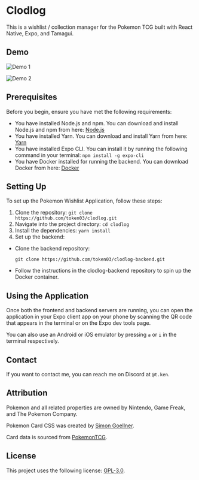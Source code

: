 # Clodlog

This is a wishlist / collection manager for the Pokemon TCG built with React Native, Expo, and Tamagui. 

## Demo

![Demo 1](/assets/images/demo1.gif)

![Demo 2](/assets/images/demo2.gif)

## Prerequisites

Before you begin, ensure you have met the following requirements:

- You have installed Node.js and npm. You can download and install Node.js and npm from here: [Node.js](https://nodejs.org/en/download/)
- You have installed Yarn. You can download and install Yarn from here: [Yarn](https://classic.yarnpkg.com/en/docs/install/#windows-stable)
- You have installed Expo CLI. You can install it by running the following command in your terminal: `npm install -g expo-cli`
- You have Docker installed for running the backend. You can download Docker from here: [Docker](https://www.docker.com/products/docker-desktop)

## Setting Up

To set up the Pokemon Wishlist Application, follow these steps:

1. Clone the repository: `git clone https://github.com/token03/clodlog.git`
2. Navigate into the project directory: `cd clodlog`
3. Install the dependencies: `yarn install`
4. Set up the backend:
- Clone the backend repository:
  ```
  git clone https://github.com/token03/clodlog-backend.git
  ```
- Follow the instructions in the clodlog-backend repository to spin up the Docker container.

## Using the Application

Once both the frontend and backend servers are running, you can open the application in your Expo client app on your phone by scanning the QR code that appears in the terminal or on the Expo dev tools page.

You can also use an Android or iOS emulator by pressing `a` or `i` in the terminal respectively.

## Contact

If you want to contact me, you can reach me on Discord at `@t.ken`.

## Attribution
Pokemon and all related properties are owned by Nintendo, Game Freak, and The Pokemon Company.

Pokemon Card CSS was created by [Simon Goellner](https://github.com/simeydotme/pokemon-cards-css).

Card data is sourced from [PokemonTCG](https://github.com/PokemonTCG/pokemon-tcg-data).

## License

This project uses the following license: [GPL-3.0](https://www.gnu.org/licenses/gpl-3.0.en.html).